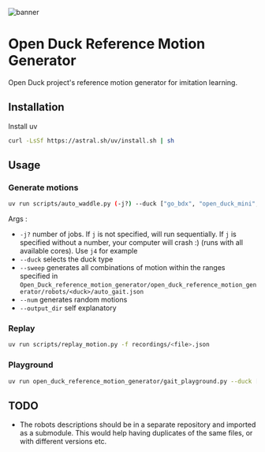 ![banner](https://github.com/user-attachments/assets/f445e373-74fc-413b-aa73-0f17c76b1171)


# Open Duck Reference Motion Generator

Open Duck project's reference motion generator for imitation learning. 


## Installation 

Install uv

```bash
curl -LsSf https://astral.sh/uv/install.sh | sh
```

## Usage

### Generate motions

```bash
uv run scripts/auto_waddle.py (-j?) --duck ["go_bdx", "open_duck_mini", "open_duck_mini_v2"] (--num <> / --sweep) --output_dir <>
```

Args : 
- `-j?` number of jobs. If `j` is not specified, will run sequentially. If `j` is specified without a number, your computer will crash :) (runs with all available cores). Use `j4` for example
- `--duck` selects the duck type
- `--sweep` generates all combinations of motion within the ranges specified in `Open_Duck_reference_motion_generator/open_duck_reference_motion_generator/robots/<duck>/auto_gait.json`
- `--num` generates <num> random motions
- `--output_dir` self explanatory

### Replay

```bash
uv run scripts/replay_motion.py -f recordings/<file>.json
```

### Playground 

```bash
uv run open_duck_reference_motion_generator/gait_playground.py --duck ["go_bdx", "open_duck_mini", "open_duck_mini_v2"]
```

## TODO

- The robots descriptions should be in a separate repository and imported as a submodule. This would help having duplicates of the same files, or with different versions etc.
